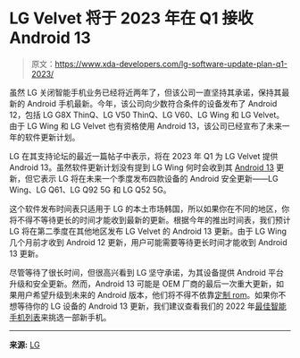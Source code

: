 # LG Velvet 将于 2023 年在 Q1 接收 Android 13

> 原文：<https://www.xda-developers.com/lg-software-update-plan-q1-2023/>

虽然 LG 关闭智能手机业务已经将近两年了，但该公司一直坚持其承诺，保持其最新的 Android 手机最新。今年，该公司向少数符合条件的设备发布了 Android 12，包括 LG G8X ThinQ、LG V50 ThinQ、LG V60、LG Wing 和 LG Velvet。由于 LG Wing 和 LG Velvet 也有资格使用 Android 13，该公司已经宣布了未来一年的软件更新计划。

LG 在其支持论坛的最近一篇帖子中表示，将在 2023 年 Q1 为 LG Velvet 提供 Android 13。虽然软件更新计划没有提到 LG Wing 何时会收到其 [Android 13](https://www.xda-developers.com/android-13/) 更新，但它表示 LG 将在未来一个季度发布四款设备的 Android 安全更新——LG Wing、LG Q61、LG Q92 5G 和 LG Q52 5G。

这个软件发布时间表只适用于 LG 的本土市场韩国，所以如果你在不同的地区，你将不得不等待更长的时间才能收到最新的更新。根据今年的推出时间表，我们预计 LG 将在第二季度在其他地区发布 LG Velvet 的 Android 13 更新。由于 LG Wing 几个月前才收到 Android 12 更新，用户可能需要等待更长时间才能收到 Android 13 更新。

尽管等待了很长时间，但很高兴看到 LG 坚守承诺，为其设备提供 Android 平台升级和安全更新。然而，Android 13 可能是 OEM 厂商的最后一次重大更新，如果用户希望升级到未来的 Android 版本，他们将不得不依靠[定制 rom](https://www.xda-developers.com/android-13-custom-rom-list/)。如果你不想等待你的 LG 设备的 Android 13 更新，我们建议查看我们的 2022 年[最佳智能手机列表](https://www.xda-developers.com/best-phones/)来挑选一部新手机。

* * *

**来源:** [LG](https://www.lge.co.kr/support/software-SW20221219252002?page=1&keyword=&orderType=&cate=&category=)